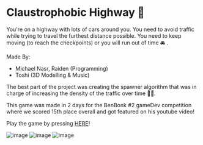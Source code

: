 # Claustrophobic Highway :car:

You're on a highway with lots of cars around you. You need to avoid traffic while trying to travel the furthest distance possible.
You need to keep moving (to reach the checkpoints) or you will run out of time :oncoming_automobile:	.

Made By:
* Michael Nasr, Raiden (Programming)
* Toshi (3D Modelling & Music)

The best part of the project was creating the spawner algorithm that was in charge of increasing the density of the traffic over time :man_technologist:.

This game was made in 2 days for the BenBonk #2 gameDev competition where we scored 15th place overall and got featured on his youtube video!

Play the game by pressing [HERE](https://micnasr.itch.io/claustrophobic-highway)!

![image](https://user-images.githubusercontent.com/44876651/190841550-cf987997-4486-4190-a208-cfcd6ffd3a2f.png)
![image](https://user-images.githubusercontent.com/44876651/190841568-268a09ad-8023-4940-9ace-6e345d6ab500.png)
![image](https://user-images.githubusercontent.com/44876651/190841554-c9b85149-5e77-464c-a387-1cfe01c3b6f3.png)

